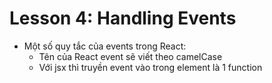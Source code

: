 # Lesson 4: Handling Events

- Một số quy tắc của events trong React:
  - Tên của React event sẽ viết theo camelCase
  - Với jsx thì truyền event vào trong element là 1 function
